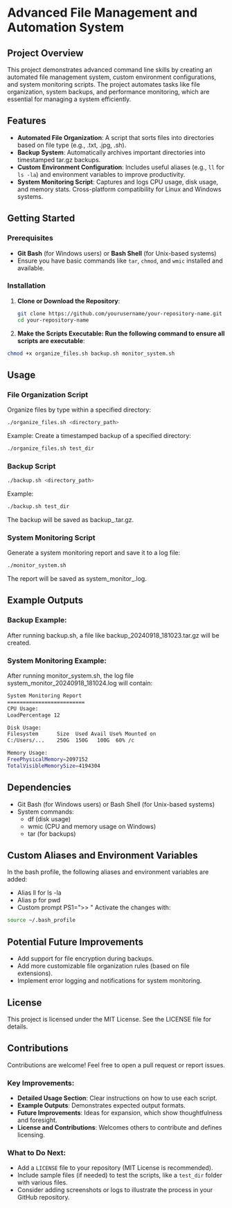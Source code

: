 # Advanced File Management and Automation System

## Project Overview
This project demonstrates advanced command line skills by creating an automated file management system, custom environment configurations, and system monitoring scripts. The project automates tasks like file organization, system backups, and performance monitoring, which are essential for managing a system efficiently.

## Features
- **Automated File Organization**: A script that sorts files into directories based on file type (e.g., .txt, .jpg, .sh).
- **Backup System**: Automatically archives important directories into timestamped tar.gz backups.
- **Custom Environment Configuration**: Includes useful aliases (e.g., `ll` for `ls -la`) and environment variables to improve productivity.
- **System Monitoring Script**: Captures and logs CPU usage, disk usage, and memory stats. Cross-platform compatibility for Linux and Windows systems.

## Getting Started

### Prerequisites
- **Git Bash** (for Windows users) or **Bash Shell** (for Unix-based systems)
- Ensure you have basic commands like `tar`, `chmod`, and `wmic` installed and available.

### Installation

1. **Clone or Download the Repository**:
   ```bash
   git clone https://github.com/yourusername/your-repository-name.git
   cd your-repository-name
   ```
2.  **Make the Scripts Executable: Run the following command to ensure all scripts are executable**:
   ```bash
   chmod +x organize_files.sh backup.sh monitor_system.sh
   ```

## Usage 

### File Organization Script
Organize files by type within a specified directory:
```bash
./organize_files.sh <directory_path>
```
Example:
Create a timestamped backup of a specified directory:
```bash
./organize_files.sh test_dir
```

### Backup Script
```bash
./backup.sh <directory_path>
```
Example:
```bash
./backup.sh test_dir
```
The backup will be saved as backup_<timestamp>.tar.gz.

### System Monitoring Script
Generate a system monitoring report and save it to a log file:
```bash
./monitor_system.sh
```
The report will be saved as system_monitor_<timestamp>.log.

## Example Outputs

### Backup Example:
After running backup.sh, a file like backup_20240918_181023.tar.gz will be created.

### System Monitoring Example:
After running monitor_system.sh, the log file system_monitor_20240918_181024.log will contain:
```bash
System Monitoring Report
=========================
CPU Usage:
LoadPercentage 12

Disk Usage:
Filesystem      Size  Used Avail Use% Mounted on
C:/Users/...    250G  150G   100G  60% /c

Memory Usage:
FreePhysicalMemory=2097152
TotalVisibleMemorySize=4194304
```
## Dependencies
- Git Bash (for Windows users) or Bash Shell (for Unix-based systems)
- System commands:
   - df (disk usage)
   - wmic (CPU and memory usage on Windows)
   - tar (for backups)
 
## Custom Aliases and Environment Variables
In the bash profile, the following aliases and environment variables are added:

- Alias ll for ls -la
- Alias p for pwd
- Custom prompt PS1=">> "
Activate the changes with:
```bash
source ~/.bash_profile
```

## Potential Future Improvements
- Add support for file encryption during backups.
- Add more customizable file organization rules (based on file extensions).
- Implement error logging and notifications for system monitoring.

## License
This project is licensed under the MIT License. See the LICENSE file for details.

## Contributions
Contributions are welcome! Feel free to open a pull request or report issues.

### Key Improvements:
- **Detailed Usage Section**: Clear instructions on how to use each script.
- **Example Outputs**: Demonstrates expected output formats.
- **Future Improvements**: Ideas for expansion, which show thoughtfulness and foresight.
- **License and Contributions**: Welcomes others to contribute and defines licensing.

### What to Do Next:
- Add a `LICENSE` file to your repository (MIT License is recommended).
- Include sample files (if needed) to test the scripts, like a `test_dir` folder with various files.
- Consider adding screenshots or logs to illustrate the process in your GitHub repository.
